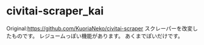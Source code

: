 # civitai-scraper_kai
Original:https://github.com/KuoriaNeko/civitai-scraper
スクレーパーを改変したものです。
レジュームっぽい機能があります。
あくまでぽいだけです。
